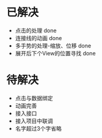 # 已解决
- 点击的处理 done
- 连接线的动画 done
- 多手势的处理-缩放、位移 done
- 展开后下个View的位置寻找 done
# 待解决
- 点击与数据绑定
- 动画完善
- 接入接口
- 接入项目中联调
- 名字超过3个字省略